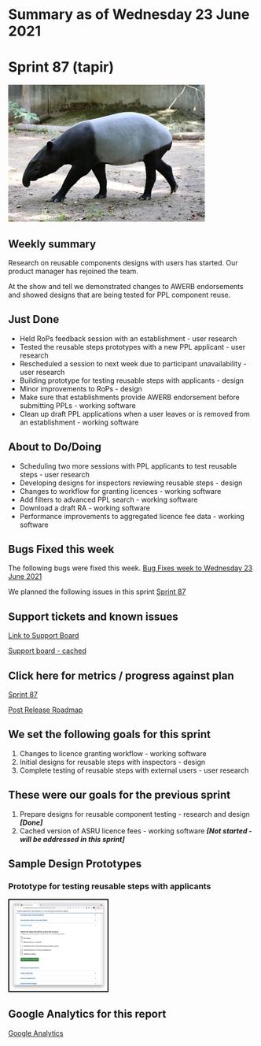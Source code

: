 # Summary as of Wednesday 23 June 2021 

# Sprint 87 (tapir)

![Malayan Tapir](graphs/MalayanTapir.jpg)


## Weekly summary
Research on reusable components designs with users has started. Our product manager has rejoined the team.

At the show and tell we demonstrated changes to AWERB endorsements and showed designs that are being tested for PPL component reuse.

## Just Done
* Held RoPs feedback session with an establishment - user research
* Tested the reusable steps prototypes with a new PPL applicant - user research
* Rescheduled a session to next week due to participant unavailability - user research
* Building prototype for testing reusable steps with applicants - design
* Minor improvements to RoPs - design
* Make sure that establishments provide AWERB endorsement before submitting PPLs - working software
* Clean up draft PPL applications when a user leaves or is removed from an establishment - working software

## About to Do/Doing
* Scheduling two more sessions with PPL applicants to test reusable steps - user research
* Developing designs for inspectors reviewing reusable steps - design
* Changes to workflow for granting licences - working software
* Add filters to advanced PPL search - working software
* Download a draft RA - working software
* Performance improvements to aggregated licence fee data - working software

## Bugs Fixed this week
The following bugs were fixed this week.
[Bug Fixes week to Wednesday 23 June 2021](graphs/bugs23062021.png)

We planned the following issues in this sprint 
[Sprint 87](graphs/sprint23062021.png)

## Support tickets and known issues
[Link to Support Board](https://collaboration.homeoffice.gov.uk/jira/secure/RapidBoard.jspa?rapidView=1717&selectedIssue=ASSB-253)

[Support board - cached](graphs/supportBoard23062021.png)

## Click here for metrics / progress against plan
[Sprint 87](graphs/progress23062021.png)

[Post Release Roadmap](graphs/roadmap23062021.png)

## We set the following goals for this sprint
1. Changes to licence granting workflow - working software 
2. Initial designs for reusable steps with inspectors - design 
3. Complete testing of reusable steps with external users - user research 

## These were our goals for the previous sprint
1. Prepare designs for reusable component testing - research and design ***[Done]***
2. Cached version of ASRU licence fees - working software ***[Not started - will be addressed in this sprint]***

## Sample Design Prototypes
### Prototype for testing reusable steps with applicants
<a href="graphs/proto1_23062021.png"><img src="graphs/proto1_23062021.png" alt="HTML5 Icon" width="200" style="border:2px solid black"></a>
<br>


## Google Analytics for this report
[Google Analytics](graphs/GA23062021.png)

